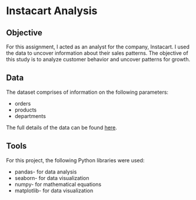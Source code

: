 # Instacart Analysis
## Objective
For this assignment, I acted as an analyst for the company, Instacart. I used the data to uncover information about their sales patterns. The objective of this study is to analyze customer behavior and uncover patterns for growth. 
## Data
The dataset comprises of information on the following parameters:
- orders
- products
- departments
  
The full details of the data can be found [here](www.instacart.com/datasets/grocery-shopping-2017).
## Tools
For this project, the following Python libraries were used:
- pandas- for data analysis
- seaborn- for data visualization
- numpy- for mathematical equations
- matplotlib- for data visualization
